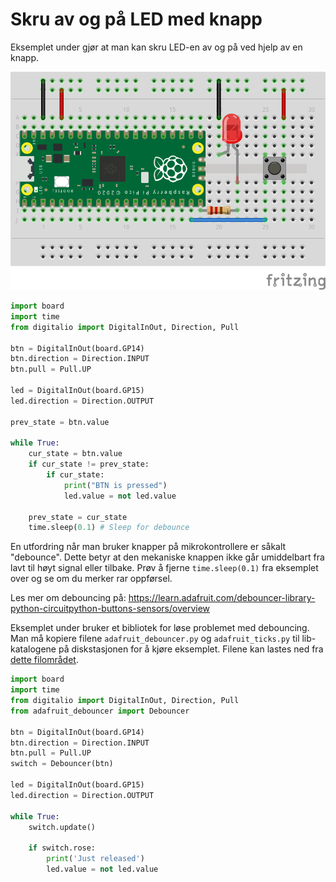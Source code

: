 # Skru av og på LED med knapp

Eksemplet under gjør at man kan skru LED-en av og på ved hjelp av en knapp.

![Knapp](button.png)

```python
import board
import time
from digitalio import DigitalInOut, Direction, Pull

btn = DigitalInOut(board.GP14)
btn.direction = Direction.INPUT
btn.pull = Pull.UP

led = DigitalInOut(board.GP15)
led.direction = Direction.OUTPUT

prev_state = btn.value

while True:
    cur_state = btn.value
    if cur_state != prev_state:
        if cur_state:
            print("BTN is pressed")
            led.value = not led.value

    prev_state = cur_state
    time.sleep(0.1) # Sleep for debounce
```

En utfordring når man bruker knapper på mikrokontrollere er såkalt "debounce". Dette betyr at den mekaniske knappen ikke går umiddelbart fra lavt til høyt signal eller tilbake. Prøv å fjerne `time.sleep(0.1)` fra eksemplet over og se om du merker rar oppførsel.

Les mer om debouncing på: https://learn.adafruit.com/debouncer-library-python-circuitpython-buttons-sensors/overview

Eksemplet under bruker et bibliotek for løse problemet med debouncing. Man må kopiere filene `adafruit_debouncer.py` og `adafruit_ticks.py` til lib-katalogene på diskstasjonen for å kjøre eksemplet. Filene kan lastes ned fra [dette filområdet](lib).

```python
import board
import time
from digitalio import DigitalInOut, Direction, Pull
from adafruit_debouncer import Debouncer

btn = DigitalInOut(board.GP14)
btn.direction = Direction.INPUT
btn.pull = Pull.UP
switch = Debouncer(btn)

led = DigitalInOut(board.GP15)
led.direction = Direction.OUTPUT

while True:
    switch.update()

    if switch.rose:
        print('Just released')
        led.value = not led.value
```
